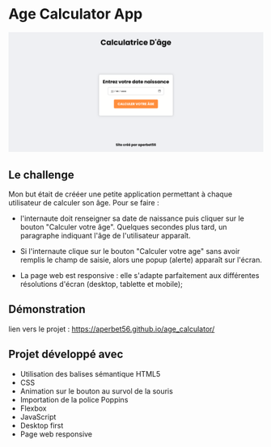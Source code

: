 # Age Calculator App

![Design preview for the project](./img/preview.png)

## Le challenge

Mon but était de crééer une petite application permettant à chaque utilisateur de calculer son âge. Pour se faire :

- l'internaute doit renseigner sa date de naissance puis cliquer sur le bouton "Calculer votre âge". Quelques secondes plus tard, un paragraphe indiquant l'âge de l'utilisateur apparaît.

- Si l'internaute clique sur le bouton "Calculer votre age" sans avoir remplis le champ de saisie, alors une popup (alerte) apparaît sur l'écran.

- La page web est responsive : elle s'adapte parfaitement aux différentes résolutions d'écran (desktop, tablette et mobile);

## Démonstration

lien vers le projet : https://aperbet56.github.io/age_calculator/

## Projet développé avec

- Utilisation des balises sémantique HTML5
- CSS
- Animation sur le bouton au survol de la souris
- Importation de la police Poppins
- Flexbox
- JavaScript
- Desktop first
- Page web responsive
